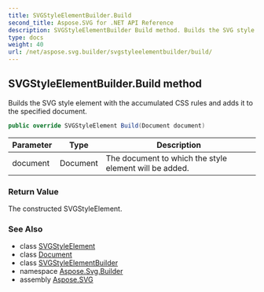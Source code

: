```yaml
---
title: SVGStyleElementBuilder.Build
second_title: Aspose.SVG for .NET API Reference
description: SVGStyleElementBuilder Build method. Builds the SVG style element with the accumulated CSS rules and adds it to the specified document
type: docs
weight: 40
url: /net/aspose.svg.builder/svgstyleelementbuilder/build/
---
```

## SVGStyleElementBuilder.Build method

Builds the SVG style element with the accumulated CSS rules and adds it to the specified document.

```csharp
public override SVGStyleElement Build(Document document)
```

| Parameter | Type | Description |
| --- | --- | --- |
| document | Document | The document to which the style element will be added. |

### Return Value

The constructed SVGStyleElement.

### See Also

* class [SVGStyleElement](../../../aspose.svg/svgstyleelement/)
* class [Document](../../../aspose.svg.dom/document/)
* class [SVGStyleElementBuilder](../)
* namespace [Aspose.Svg.Builder](../../../aspose.svg.builder/)
* assembly [Aspose.SVG](../../../)
